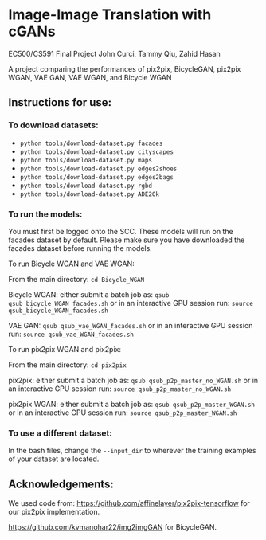 # Image-Image Translation with cGANs
EC500/CS591 Final Project
John Curci, Tammy Qiu, Zahid Hasan

A project comparing the performances of pix2pix, BicycleGAN, pix2pix WGAN, VAE GAN, VAE WGAN, and Bicycle WGAN


## Instructions for use:
### To download datasets:
  - `python tools/download-dataset.py facades`
  - `python tools/download-dataset.py cityscapes`
  - `python tools/download-dataset.py maps`
  - `python tools/download-dataset.py edges2shoes`
  - `python tools/download-dataset.py edges2bags`
  - `python tools/download-dataset.py rgbd`
  - `python tools/download-dataset.py ADE20k`
  
  
 ### To run the models:
 
You must first be logged onto the SCC. These models will run on the facades dataset by default. Please make sure you have downloaded the facades dataset before running the models. 

To run Bicycle WGAN and VAE WGAN:
 
 From the main directory: `cd Bicycle_WGAN`
 
Bicycle WGAN: either submit a batch job as: `qsub qsub_bicycle_WGAN_facades.sh` or in an interactive GPU session run: `source qsub_bicycle_WGAN_facades.sh`

VAE GAN: `qsub qsub_vae_WGAN_facades.sh` or in an interactive GPU session run: `source qsub_vae_WGAN_facades.sh`

To run pix2pix WGAN and pix2pix:

From the main directory: `cd pix2pix`

pix2pix: either submit a batch job as: `qsub qsub_p2p_master_no_WGAN.sh` or in an interactive GPU session run: `source qsub_p2p_master_no_WGAN.sh`

pix2pix WGAN: either submit a batch job as: `qsub qsub_p2p_master_WGAN.sh` or in an interactive GPU session run: `source qsub_p2p_master_WGAN.sh`

### To use a different dataset:

In the bash files, change the `--input_dir` to wherever the training examples of your dataset are located. 

## Acknowledgements:
We used code from: https://github.com/affinelayer/pix2pix-tensorflow for our pix2pix implementation. 

https://github.com/kvmanohar22/img2imgGAN for BicycleGAN.




